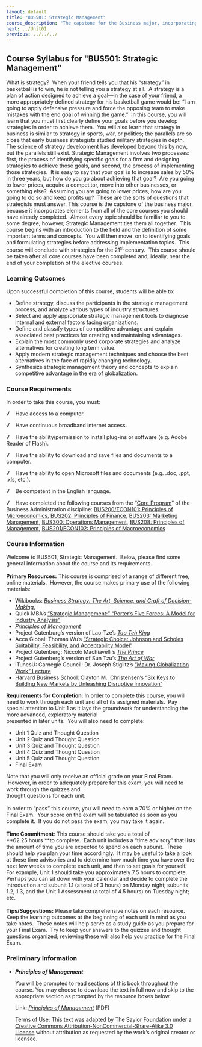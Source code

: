 ```yaml
---
layout: default
title: "BUS501: Strategic Management"
course_description: "The capstone for the Business major, incorporating elements from all of the core courses. Introduces the field of strategic management, with particular emphasis on identifying goals and formulating strategies and addressing implementation techniques."
next: ../Unit01
previous: ../../../
---
```

Course Syllabus for "BUS501: Strategic Management"
--------------------------------------------------

What is strategy?  When your friend tells you that his “strategy” in
basketball is to win, he is not telling you a strategy at all.  A
strategy is a plan of action designed to achieve a goal—in the case of
your friend, a more appropriately defined strategy for his basketball
game would be: “I am going to apply defensive pressure and force the
opposing team to make mistakes with the end goal of winning the game.” 
In this course, you will learn that you must first clearly define your
goals before you develop strategies in order to achieve them.  You will
also learn that strategy in business is similar to strategy in sports,
war, or politics; the parallels are so close that early business
strategists studied military strategies in depth.  The science of
strategy development has developed beyond this by now, but the parallels
still exist. Strategic Management involves two processes: first, the
process of identifying specific goals for a firm and designing
strategies to achieve those goals, and second, the process of
implementing those strategies.  It is easy to say that your goal is to
increase sales by 50% in three years, but how do you go about achieving
that goal?  Are you going to lower prices, acquire a competitor, move
into other businesses, or something else?  Assuming you are going to
lower prices, how are you going to do so and keep profits up?  These are
the sorts of questions that strategists must answer. This course is the
capstone of the business major, because it incorporates elements from
all of the core courses you should have already completed.  Almost every
topic should be familiar to you to some degree; however, Strategic
Management ties them all together.  This course begins with an
introduction to the field and the definition of some important terms and
concepts.  You will then move  on to identifying goals and formulating
strategies before addressing implementation topics.  This course will
conclude with strategies for the 21<sup>st</sup> century.  This course
should be taken after all core courses have been completed and, ideally,
near the end of your completion of the elective courses.

### Learning Outcomes

Upon successful completion of this course, students will be able to:

-   Define strategy, discuss the participants in the strategic
    management process, and analyze various types of industry
    structures.
-   Select and apply appropriate strategic management tools to diagnose
    internal and external factors facing organizations.
-   Define and classify types of competitive advantage and explain
    associated best practices for creating and maintaining advantages.
-   Explain the most commonly used corporate strategies and analyze
    alternatives for creating long term value.
-   Apply modern strategic management techniques and choose the best
    alternatives in the face of rapidly changing technology.
-   Synthesize strategic management theory and concepts to explain
    competitive advantage in the era of globalization.

### Course Requirements

In order to take this course, you must:  
  
 √    Have access to a computer.  
  
 √    Have continuous broadband internet access.  
  
 √    Have the ability/permission to install plug-ins or software (e.g.
Adobe Reader of Flash).  
  
 √    Have the ability to download and save files and documents to a
computer.  
  
 √    Have the ability to open Microsoft files and documents (e.g. .doc,
.ppt, .xls, etc.).  
  
 √    Be competent in the English language.  
  
 √    Have completed the following courses from the “[Core
Program](http://www.saylor.org/majors/business-administration/)” of the
Business Administration discipline: [BUS200/ECON101: Principles of
Microeconomics](http://www.saylor.org/courses/bus200/), [BUS202:
Principles of Finance](http://www.saylor.org/courses/bus202/), [BUS203:
Marketing Management](http://www.saylor.org/courses/bus203/), [BUS300:
Operations Management](http://www.saylor.org/courses/bus207/), [BUS208:
Principles of Management](http://www.saylor.org/courses/bus208/),
[BUS201/ECON102: Principles of
Macroeconomics](http://www.saylor.org/courses/bus201/)

### Course Information

Welcome to BUS501, Strategic Management.  Below, please find some
general information about the course and its requirements.  
    
 **Primary Resources:** This course is comprised of a range of different
free, online materials.  However, the course makes primary use of the
following materials:  

-   Wikibooks: *[Business Strategy: The Art, Science, and Craft of
    Decision-Making.](http://en.wikibooks.org/wiki/Business_Strategy)*
-   Quick MBA’s [“Strategic Management:” “Porter’s Five Forces: A Model
    for Industry
    Analysis”](http://www.quickmba.com/strategy/porter.shtml)
-   [*Principles of
    Management*](http://www.saylor.org/site/textbooks/Principles%20of%20Management.pdf)
-   Project Gutenburg’s version of Lao-Tze’s *[Tao Teh
    King](http://www.gutenberg.org/files/216/216-h/216-h.htm)*
-   Acca Global: Thomas Wu’s [“Strategic Choice: Johnson and Scholes
    Suitability, Feasibility, and Acceptability
    Model”](http://www.accaglobal.com/hongkong/students/newsupdate/archive/2010/25)
-   Project Gutenberg: Niccolò Machiavelli’s *[The
    Prince](http://www.gutenberg.org/files/1232/1232-h/1232-h.htm)*
-   Project Gutenberg’s version of Sun Tzu’s *[The Art of
    War](http://www.gutenberg.org/cache/epub/132/pg132.html)*
-   iTunesU: Carnegie Council: Dr. Joseph Stiglitz’s [“Making
    Globalization Work”
    Lecture](http://itunes.apple.com/WebObjects/MZStore.woa/wa/viewPodcast?id=406997893)
-   Harvard Business School: Clayton M.  Christensen’s [“Six Keys to
    Building New Markets by Unleashing Disruptive
    Innovation”](http://hbswk.hbs.edu/item/3374.html)

**Requirements for Completion**: In order to complete this course, you
will need to work through each unit and all of its assigned materials.
 Pay special attention to Unit 1 as it lays the groundwork for
understanding the more advanced, exploratory material  
 presented in later units.  You will also need to complete:  

-   Unit 1 Quiz and Thought Question
-   Unit 2 Quiz and Thought Question
-   Unit 3 Quiz and Thought Question
-   Unit 4 Quiz and Thought Question
-   Unit 5 Quiz and Thought Question
-   Final Exam

Note that you will only receive an official grade on your Final Exam.
 However, in order to adequately prepare for this exam, you will need to
work through the quizzes and  
 thought questions for each unit.  
    
 In order to “pass” this course, you will need to earn a 70% or higher
on the Final Exam.  Your score on the exam will be tabulated as soon as
you complete it.  If you do not pass the exam, you may take it again.  
    
 **Time Commitment**: This course should take you a total of
**62.25 hours **to complete.  Each unit includes a “time advisory” that
lists the amount of time you are expected to spend on each subunit. 
These should help you plan your time accordingly.  It may be useful to
take a look at these time advisories and to determine how much time you
have over the next few weeks to complete each unit, and then to set
goals for yourself.  For example, Unit 1 should take you approximately
7.5 hours to complete.  Perhaps you can sit down with your calendar and
decide to complete the introduction and subunit 1.1 (a total of 3 hours)
on Monday night; subunits 1.2, 1.3, and the Unit 1 Assessment (a total
of 4.5 hours) on Tuesday night; etc.  
    
 **Tips/Suggestions:** Please take comprehensive notes on each
resource.  Keep the learning outcomes at the beginning of each unit in
mind as you take notes.  These notes will help serve as a study guide as
you prepare for your Final Exam.  Try to keep your answers to the
quizzes and thought questions organized; reviewing these will also help
you practice for the Final Exam.  

### Preliminary Information

-   ***Principles of Management***

    You will be prompted to read sections of this book throughout the
    course. You may choose to download the text in full now and skip to
    the appropriate section as prompted by the resource boxes below.  
      
     <span id="50551_unit_description"> Link: *[Principles of
    Management](http://www.saylor.org/site/textbooks/Principles%20of%20Management.pdf)*
    (PDF)  
      
     Terms of Use: This text was adapted by The Saylor Foundation under
    a [Creative Commons Attribution-NonCommercial-Share-Alike 3.0
    License](http://creativecommons.org/licenses/by-nc-sa/3.0/) without
    attribution as requested by the work’s original creator or
    licensee.</span>


